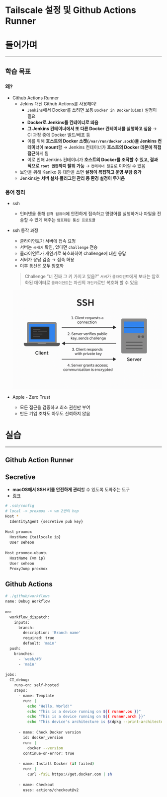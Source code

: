 # Tailscale 설정 및 Github Actions Runner
# 들어가며

---

## 학습 목표

### 왜?
- Github Actions Runner
  - Jekins 대신 Github Actions를 사용해야!
      - `Jenkins`에서 Docker를 쓰려면 보통 `Docker in Docker(DinD)` 설정이 필요
      - **Docker로 Jenkins를 컨테이너로 띄움**
      - **그 Jenkins 컨테이너에서 또 다른 Docker 컨테이너를 실행하고 싶음** → CI 과정 중에 Docker 빌드/배포 등
      - 이를 위해 **호스트의 Docker 소켓(`/var/run/docker.sock`)을 Jenkins 컨테이너에 mount**함 → Jenkins 컨테이너가 **호스트의 Docker 데몬에 직접 접근**하게 됨
      - 이로 인해 Jenkins 컨테이너가 **호스트의 Docker를 조작할 수 있고, 결과적으로 `root 권한`까지 탈취 가능** → `컨테이너 탈출`로 이어질 수 있음
  - 보안을 위해 Kaniko 등 대안을 쓰면 **설정이 복잡하고 운영 부담 증가**
  - Jenkins는 **서버 설치·플러그인 관리 등 환경 설정이 무거움**

### 용어 정리
- ssh
    - 인터넷을 통해 `원격 컴퓨터`에 안전하게 접속하고 명령어를 실행하거나 파일을 전송할 수 있게 해주는 `암호화된 통신 프로토콜`
- ssh 동작 과정
    - 클라이언트가 서버에 접속 요청
    - 서버는 `공개키` 확인, 있다면 `challenge` 전송
    - 클라이언트가 개인키로 복호화하여 challenge에 대한 응답
    - 서버가 응답 검증 → 접속 허용
    - 이후 통신은 모두 암호화
    
    > Challenge
    ”너 진짜 그 키 가지고 있음?”
    `서버`가 `클라이언트`에게 보내는 암호화된 데이터로 `클라이언트`는 자신의 `개인키`로만 복호화 할 수 있음
    > 
    
    ![test_image](./figure/ssh.png)
    
- Apple - Zero Trust
    - 모든 접근을 검증하고 최소 권한만 부여
    - 만든 기업 조차도 아무도 신뢰하지 않음

# 실습

---

## Github Action Runner
## Secretive

- **macOS에서 SSH 키를 안전하게 관리**할 수 있도록 도와주는 도구
- [링크](https://github.com/maxgoedjen/secretive)

```bash
# .ssh/config
# local -> proxmox -> vm 2번의 hop
Host *
  IdentityAgent {secretive pub key}

Host proxmox
  HostName {tailscale ip}
  User seheon

Host proxmox-ubuntu 
  HostName {vm ip}
  User seheon
  ProxyJump proxmox
```

## Github Actions

```bash
# ./github/workflows
name: Debug Workflow

on:
  workflow_dispatch:
    inputs:
      branch:
        description: 'Branch name'
        required: true
        default: 'main'
  push:
    branches:
      - 'week/#3'
      - 'main'

jobs:
  CI_debug:
    runs-on: self-hosted
    steps:
      - name: Template
        run: |
          echo "Hello, World!"
          echo "This is a device running on ${{ runner.os }}"
          echo "This is a device running on ${{ runner.arch }}"
          echo "This device's architecture is $(dpkg --print-architecture)"
      
      - name: Check Docker version
        id: docker_version
        run: |
          docker --version
        continue-on-error: true
      
      - name: Install Docker (if failed)
        run: |
          curl -fsSL https://get.docker.com | sh
      
      - name: Checkout
        uses: actions/checkout@v2
```